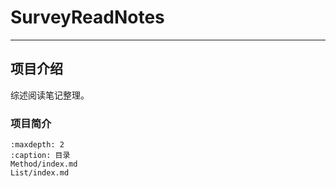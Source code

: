 # SurveyReadNotes

---

## 项目介绍

综述阅读笔记整理。

### 项目简介

```{toctree}
:maxdepth: 2
:caption: 目录
Method/index.md
List/index.md
```





